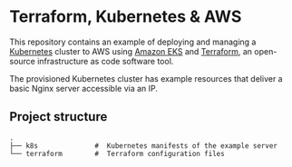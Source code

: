 # Terraform, Kubernetes & AWS

This repository contains an example of deploying and managing a [Kubernetes](https://kubernetes.io/) cluster to AWS using [Amazon EKS](https://aws.amazon.com/eks) and [Terraform](https://www.terraform.io/), an open-source infrastructure as code software tool. 

The provisioned Kubernetes cluster has example resources that deliver a basic Nginx server accessible via an IP.

## Project structure
    .
    ├── k8s              #  Kubernetes manifests of the example server
    └── terraform        #  Terraform configuration files
